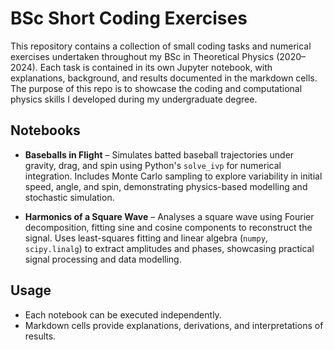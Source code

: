 # BSc Short Coding Exercises

This repository contains a collection of small coding tasks and numerical exercises undertaken throughout my BSc in Theoretical Physics (2020–2024). Each task is contained in its own Jupyter notebook, with explanations, background, and results documented in the markdown cells. The purpose of this repo is to showcase the coding and computational physics skills I developed during my undergraduate degree.

## Notebooks

* **Baseballs in Flight** – Simulates batted baseball trajectories under gravity, drag, and spin using Python's `solve_ivp` for numerical integration. Includes Monte Carlo sampling to explore variability in initial speed, angle, and spin, demonstrating physics-based modelling and stochastic simulation.

* **Harmonics of a Square Wave** – Analyses a square wave using Fourier decomposition, fitting sine and cosine components to reconstruct the signal. Uses least-squares fitting and linear algebra (`numpy`, `scipy.linalg`) to extract amplitudes and phases, showcasing practical signal processing and data modelling.

## Usage

* Each notebook can be executed independently.
* Markdown cells provide explanations, derivations, and interpretations of results.

